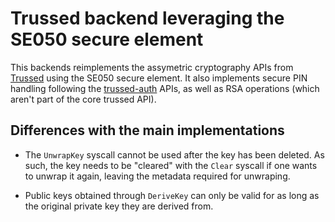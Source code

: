 Trussed backend leveraging the SE050 secure element
===================================================

This backends reimplements the assymetric cryptography APIs from [Trussed](https://github.com/trussed-dev/trussed) using the SE050 secure element.
It also implements secure PIN handling following the [trussed-auth](https://github.com/trussed-dev/trussed-auth) APIs, as well as RSA operations (which aren't part of the core trussed API).

Differences with the main implementations
-----------------------------------------

- The `UnwrapKey` syscall cannot be used after the key has been deleted.
As such, the key needs to be "cleared" with the `Clear` syscall if one wants to unwrap it again, leaving the metadata required for unwraping.

- Public keys obtained through `DeriveKey` can only be valid for as long as the original private key they are derived from.

